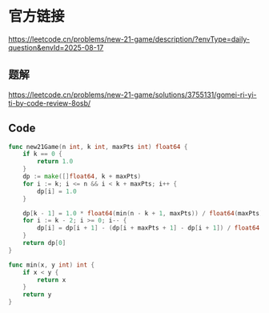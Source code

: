# 官方链接
https://leetcode.cn/problems/new-21-game/description/?envType=daily-question&envId=2025-08-17

## 题解
https://leetcode.cn/problems/new-21-game/solutions/3755131/gomei-ri-yi-ti-by-code-review-8osb/

## Code
```go
func new21Game(n int, k int, maxPts int) float64 {
    if k == 0 {
        return 1.0
    }
    dp := make([]float64, k + maxPts)
    for i := k; i <= n && i < k + maxPts; i++ {
        dp[i] = 1.0
    }

    dp[k - 1] = 1.0 * float64(min(n - k + 1, maxPts)) / float64(maxPts)
    for i := k - 2; i >= 0; i-- {
        dp[i] = dp[i + 1] - (dp[i + maxPts + 1] - dp[i + 1]) / float64(maxPts) 
    }
    return dp[0]
}

func min(x, y int) int {
    if x < y {
        return x
    }
    return y
}
```